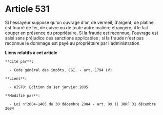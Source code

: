 # Article 531

Si l'essayeur suppose qu'un ouvrage d'or, de vermeil, d'argent, de platine est fourré de fer, de cuivre ou de toute autre
matière étrangère, il le fait couper en présence du propriétaire. Si la fraude est reconnue, l'ouvrage est saisi sans
préjudice des sanctions applicables ; si la fraude n'est pas reconnue le dommage est payé au propriétaire par
l'administration.

**Liens relatifs à cet article**

	**Cité par**:

	  - Code général des impôts, CGI. - art. 1794 (V)

	**Liens**:

	  - HISTO: Edition du 1er janvier 2005

	**Modifié par**:

	  - Loi n°2004-1485 du 30 décembre 2004 - art. 89 () JORF 31 décembre 2004
